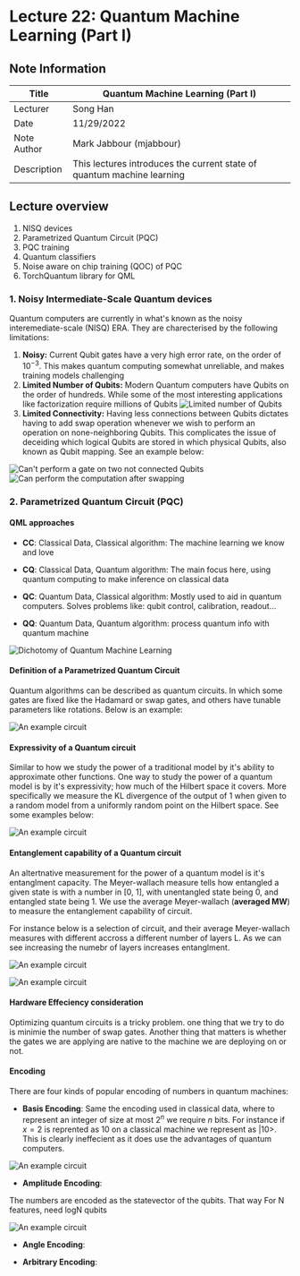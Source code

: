 # Lecture 22: Quantum Machine Learning (Part I)

## Note Information

| Title       | Quantum Machine Learning (Part I)                                               |
| ----------- | ------------------------------------------------------------------------------------------------------ |
| Lecturer    | Song Han                                                                                               |
| Date        | 11/29/2022                                                                                             |
| Note Author | Mark Jabbour (mjabbour)                                                                                         |
| Description | This lectures introduces the current state of quantum machine learning 

## Lecture overview
1. NISQ devices
2. Parametrized Quantum Circuit (PQC)
3. PQC training
4. Quantum classifiers
5. Noise aware on chip training (QOC) of PQC
6. TorchQuantum library for QML

### 1. Noisy Intermediate-Scale Quantum devices 


Quantum computers are currently in what's known as the noisy interemediate-scale (NISQ) ERA. They are charecterised by the following limitations:

1. **Noisy:** Current Qubit gates have a very high error rate, on the order of $10^{-3}$.  This makes quantum computing somewhat unreliable, and makes training models challenging
1. **Limited Number of Qubits:** Modern Quantum computers have Qubits on the order of hundreds. While some of the most interesting applications like factorization require millions of Qubits
![Limited number of Qubits](./figures/lecture-22/mjabbour/numqubits.png) 
1. **Limited Connectivity:**  Having less connections between Qubits dictates having to add swap operation whenever we wish to perform an operation on none-neighboring Qubits. This complicates the issue of deceiding which logical Qubits are stored in which physical Qubits, also known as Qubit mapping. See an example below:





![Can't perform a gate on two not connected Qubits](./figures/lecture-22/mjabbour/swap.png) 
![Can perform the computation after swapping](./figures/lecture-22/mjabbour/gate.png) 


### 2. Parametrized Quantum Circuit (PQC)



#### QML approaches

* **CC**: Classical Data, Classical algorithm: The machine learning we know and love

* **CQ**: Classical Data, Quantum algorithm: The main focus here, using quantum computing to make inference on classical data

* **QC**: Quantum Data, Classical algorithm: Mostly used to aid in quantum computers. Solves problems like: qubit control, calibration, readout...

* **QQ**: Quantum Data, Quantum algorithm: process quantum info with quantum machine

![Dichotomy of Quantum Machine Learning](./figures/lecture-22/mjabbour/algotypes.png) 


#### Definition of a Parametrized Quantum Circuit

Quantum algorithms can be described as quantum circuits. In which some gates are fixed like the Hadamard or swap gates, and others have tunable parameters like rotations. Below is an example:

![An example circuit](./figures/lecture-22/mjabbour/circuit.png) 


#### Expressivity of a Quantum circuit

Similar to how we study the power of a traditional model by it's ability to approximate other functions. One way to study the power of a quantum model is by it's expressivity; how much of the Hilbert space it covers. More specifically we measure the KL divergence of the output of 1 when given to a random model from a uniformly random point on the Hilbert space. See some examples below:



![An example circuit](./figures/lecture-22/mjabbour/expressivity.png) 




#### Entanglement capability of a Quantum circuit


An altertnative measurement for the power of a quantum model is it's entanglment capacity. The Meyer-wallach measure tells how entangled a given state is with a number in [0, 1], with unentangled state being 0, and entangled state being 1. We use the average   Meyer-wallach (**averaged MW**)  to measure the entanglement capability of circuit.

For instance below is a selection of circuit, and their average Meyer-wallach measures with different accross a different number of layers L. As we can see increasing the numebr of layers increases entanglment.



![An example circuit](./figures/lecture-22/mjabbour/entabglement-circuits.png) 


![An example circuit](./figures/lecture-22/mjabbour/entabglement-chart.png) 



#### Hardware Effeciency consideration


Optimizing quantum circuits is a tricky problem. one thing that we try to do is minimie the number of swap gates. Another thing that matters is whether the gates we are applying are native to the machine we are deploying on or not.



#### Encoding


There are four kinds of popular encoding of numbers in quantum machines:




* **Basis Encoding**: Same the encoding used in classical data, where to represent an integer of size at most $2^n$ we require $n$ bits. For instance if $x = 2$ is reprented as $10$ on a classical machine we represent as $|10>$. This is clearly ineffecient as it does use the advantages of quantum computers.

![An example circuit](./figures/lecture-22/mjabbour/binary.png) 

* **Amplitude Encoding**: 

The numbers are encoded as the statevector of the qubits. That way For N features, need logN qubits


![An example circuit](./figures/lecture-22/mjabbour/amp.png) 



* **Angle Encoding**:



* **Arbitrary Encoding**: 




